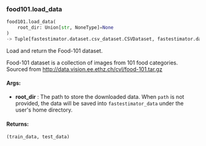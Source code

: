 

### food101.load_data
```python
food101.load_data(
	root_dir: Union[str, NoneType]=None
)
-> Tuple[fastestimator.dataset.csv_dataset.CSVDataset, fastestimator.dataset.csv_dataset.CSVDataset]
```
Load and return the Food-101 dataset.

Food-101 dataset is a collection of images from 101 food categories.
Sourced from http://data.vision.ee.ethz.ch/cvl/food-101.tar.gz


#### Args:

* **root_dir** :  The path to store the downloaded data. When `path` is not provided, the data will be saved into        `fastestimator_data` under the user's home directory.

#### Returns:
    (train_data, test_data)